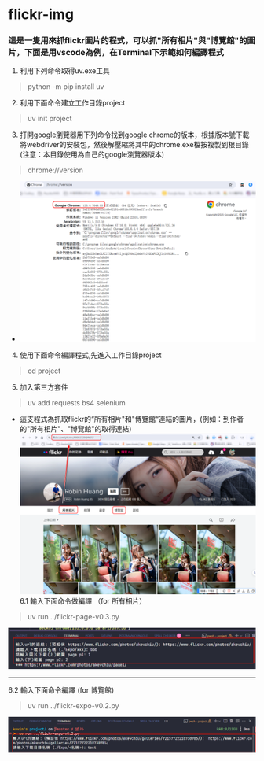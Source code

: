 # flickr-img
### 這是一隻用來抓flickr圖片的程式，可以抓"所有相片"與"博覽館"的圖片，下面是用vscode為例，在Terminal下示範如何編譯程式

1. 利用下列命令取得uv.exe工具
> python -m pip install uv
2. 利用下面命令建立工作目錄project
> uv init project
3. 打開google瀏覽器用下列命令找到google chrome的版本，根據版本號下載將webdriver的安裝包，然後解壓縮將其中的chrome.exe檔按複製到根目錄 (注意：本目錄使用為自己的google瀏覽器版本)
> chrome://version
- ![](images/google-version.png)
4. 使用下面命令編譯程式,先進入工作目錄project
> cd project
5. 加入第三方套件
> uv add requests bs4 selenium
- 這支程式為抓取flickr的“所有相片"和"博覽館“連結的圖片，(例如：到作者的"所有相片"、"博覽館"的取得連結)
![](images/flickr003.png)
6.1 輸入下面命令做編譯 （for 所有相片）
> uv run ../flickr-page-v0.3.py
<img src='images/flickr-doc001.png' width='800'>

---
6.2 輸入下面命令編譯 (for 博覽館)
> uv run ../flickr-expo-v0.2.py
<img src='images/flickr-doc002.png' width='800'> 

